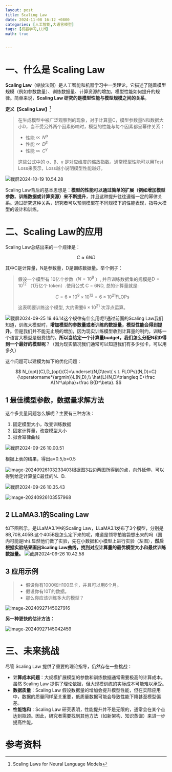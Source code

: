 ```yaml
---
layout: post
title: Scaling Law
date: 2024-11-08 16:12 +0800
categories: [人工智能,大语言模型]
tags: [机器学习,LLM]
math: true


---
```

# 一、什么是 Scaling Law

**Scaling Law**（缩放法则）是人工智能和机器学习中一类理论，它描述了随着模型规模（例如参数数量）、训练数据量、计算资源的增加，模型性能如何提升的规律。简单来说，**Scaling Law 研究的是模型性能与模型规模之间的关系**。

**定义【Scaling Law】**[^1]

> 在生成模型中被广泛观察到的现象，对于计算量C，模型参数量N和数据大小D，当不受另外两个因素影响时，模型的性能与每个因素都呈幂律关系：
>
> + 性能$\propto N^{\alpha}$
> + 性能$\propto D^{\beta}$
> + 性能$\propto C^{\gamma}$
>
> 这些公式中的 α、β、γ 是对应维度的缩放指数。通常模型性能可以用Test Loss来表示，Loss越小说明模型性能越好。

![截屏2024-10-19 10.54.28](https://aurora-pics.oss-cn-beijing.aliyuncs.com/Pic/202411072223214.png)

Scaling Law背后的基本思想是：**模型的性能可以通过简单的扩展（例如增加模型参数、训练数据或计算资源）来不断提升**，并且这种提升往往遵循一定的幂律关系。通过研究这种关系，研究者可以预测模型在不同规模下的性能表现，指导大模型的设计和训练。

# 二、Scaling Law的应用

Scaling Law总结出来的一个规律是：

$$
C\approx6ND
$$

其中C是计算量，N是参数量，D是训练数据量。举个例子：

> 假设一个模型有 10亿个参数（$N=10^9$ ）, 并且训练数据集的规模是$\mathrm{D}=10^{12}$ （1万亿个 token）.使用公式 C = 6ND, 总的计算量就是:
>
> $$
> C=6 \times 10^9 \times 10^{12}=6 \times 10^{21} \mathrm{FLOPs}
> $$
>
> 这表明要训练这个模型, 大约需要$6\times 10^{21}$ 次浮点运算。

![截屏2024-09-25 19.46.14](https://aurora-pics.oss-cn-beijing.aliyuncs.com/Pic/202411072223216.png)这个规律有什么用呢?通过前面的Scaling Law我们知道，训练大模型时，**增加模型的参数量或者训练的数据量，模型性能会得到提升**。但是我们并不能无止境的增加，因为现实训练模型收到计算量的制约，训练一个语言大模型是很费钱的。**所以当给定一个计算量budget，我们怎么分配N和D得到一个最好的模型呢**？（因为现实情况我们通常可以知道我们有多少张卡，可以用多久）

这个问题可以建模为如下的优化问题：

$$
N_{opt}(C),D_{opt}(C)=\underset{N,D\text{ s.t. FLOPs}(N,D)=C}{\operatorname*{argmin}}L(N,D),\\ \hat{L}(N,D)\triangleq E+\frac A{N^\alpha}+\frac B{D^\beta}.
$$

## 1 最佳模型参数，数据量求解方法

这个多变量问题怎么解呢？主要有三种方法：

1. 固定模型大小，改变训练数据
2. 固定计算量，改变模型大小
3. 拟合幂律曲线

![截屏2024-09-26 10.00.51](https://aurora-pics.oss-cn-beijing.aliyuncs.com/Pic/202411072223217.png)

根据上表的结果，得出a=0.5,b=0.5

![image-20240926103233403](https://aurora-pics.oss-cn-beijing.aliyuncs.com/Pic/202411072223221.png)根据图3右边两图所得到的点，向外延伸，可以得到给定计算量C最佳的N、D.

![截屏2024-09-26 10.35.43](https://aurora-pics.oss-cn-beijing.aliyuncs.com/Pic/202411072223222.png)

![image-20240926103557968](https://aurora-pics.oss-cn-beijing.aliyuncs.com/Pic/202411072223223.png)

## 2 LLaMA3.1的Scaling Law

如下图所示，是LLaMA3.1中的Scaling Law，LLaMA3.1发布了3个模型，分别是8B,70B,405B.这个405B是怎么定下来的呢，难道是领导拍脑袋想出来的吗（国内可能是hh).显然他们做了实验，先在小数据和小模型上进行实验（左图），**然后根据实验结果画出Scaling Law曲线，找到对应计算量的最优模型大小和最优训练数据量。**
![截屏2024-09-26 10.42.58](https://aurora-pics.oss-cn-beijing.aliyuncs.com/Pic/202411072223224.png)

## 3 应用示例

> - 假设你有1000张H100显卡，并且可以用6个月。
> - 假设你有10T的数据。
> - 那么你应该训练多大的模型？

![image-20240927145027916](https://aurora-pics.oss-cn-beijing.aliyuncs.com/Pic/202411072223225.png)

**另一种更快的估计方法：**

![image-20240927145042459](https://aurora-pics.oss-cn-beijing.aliyuncs.com/Pic/202411072223226.png)

# 三、未来挑战

尽管 Scaling Law 提供了重要的理论指导，仍然存在一些挑战：

- **计算成本问题**：大规模扩展模型的参数和训练数据通常需要极高的计算成本。虽然 Scaling Law 提供了理论依据，但大规模训练的实际成本可能难以承受。
- **数据质量**：Scaling Law 假设数据量的增加会提升模型性能，但在实际应用中，数据的质量同样至关重要，低质量数据可能会导致性能下降甚至模型偏差。
- **性能饱和**：Scaling Law 研究表明，性能提升并不是无限的，通常会在某个点达到瓶颈。因此，研究者需要找到其他方法（如新架构、知识蒸馏）来进一步提高性能。

# 参考资料

[^1]: Scaling Laws for Neural Language Models
